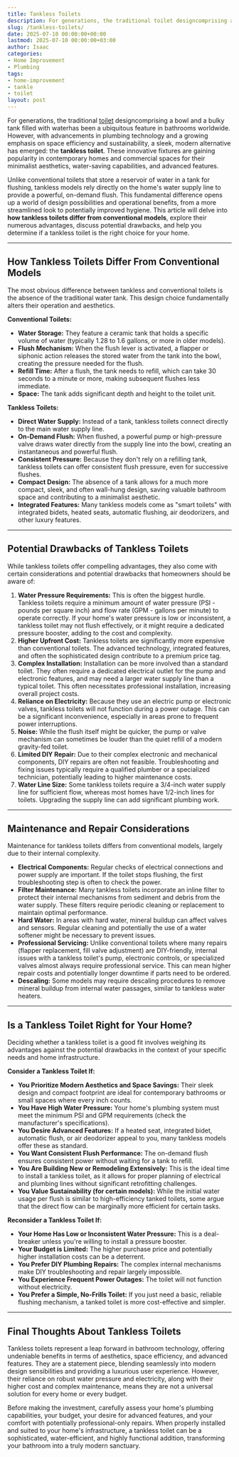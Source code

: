 ```yaml
---
title: Tankless Toilets
description: For generations, the traditional toilet designcomprising a bowl and a bulky tank filled with waterhas been a ubiquitous feature in bathrooms worldwide.
slug: /tankless-toilets/
date: 2025-07-10 00:00:00+00:00
lastmod: 2025-07-10 00:00:00+03:00
author: Isaac
categories:
- Home Improvement
- Plumbing
tags:
- home-improvement
- tankle
- toilet
layout: post
---
```

For generations, the traditional [toilet](https://pestpolicy.com/high-end-toilet-brands/) designcomprising a bowl and a bulky tank filled with waterhas been a ubiquitous feature in bathrooms worldwide. However, with advancements in plumbing technology and a growing emphasis on space efficiency and sustainability, a sleek, modern alternative has emerged: the **tankless toilet**. These innovative fixtures are gaining popularity in contemporary homes and commercial spaces for their minimalist aesthetics, water-saving capabilities, and advanced features.

Unlike conventional toilets that store a reservoir of water in a tank for flushing, tankless models rely directly on the home's water supply line to provide a powerful, on-demand flush. This fundamental difference opens up a world of design possibilities and operational benefits, from a more streamlined look to potentially improved hygiene. This article will delve into **how tankless toilets differ from conventional models**, explore their numerous advantages, discuss potential drawbacks, and help you determine if a tankless toilet is the right choice for your home.

---

## How Tankless Toilets Differ From Conventional Models

The most obvious difference between tankless and conventional toilets is the absence of the traditional water tank. This design choice fundamentally alters their operation and aesthetics.

**Conventional Toilets:**

* **Water Storage:** They feature a ceramic tank that holds a specific volume of water (typically 1.28 to 1.6 gallons, or more in older models).
* **Flush Mechanism:** When the flush lever is activated, a flapper or siphonic action releases the stored water from the tank into the bowl, creating the pressure needed for the flush.
* **Refill Time:** After a flush, the tank needs to refill, which can take 30 seconds to a minute or more, making subsequent flushes less immediate.
* **Space:** The tank adds significant depth and height to the toilet unit.

**Tankless Toilets:**

* **Direct Water Supply:** Instead of a tank, tankless toilets connect directly to the main water supply line.
* **On-Demand Flush:** When flushed, a powerful pump or high-pressure valve draws water directly from the supply line into the bowl, creating an instantaneous and powerful flush.
* **Consistent Pressure:** Because they don't rely on a refilling tank, tankless toilets can offer consistent flush pressure, even for successive flushes.
* **Compact Design:** The absence of a tank allows for a much more compact, sleek, and often wall-hung design, saving valuable bathroom space and contributing to a minimalist aesthetic.
* **Integrated Features:** Many tankless models come as "smart toilets" with integrated bidets, heated seats, automatic flushing, air deodorizers, and other luxury features.

---

## Potential Drawbacks of Tankless Toilets

While tankless toilets offer compelling advantages, they also come with certain considerations and potential drawbacks that homeowners should be aware of:

1.  **Water Pressure Requirements:** This is often the biggest hurdle. Tankless toilets require a minimum amount of water pressure (PSI - pounds per square inch) and flow rate (GPM - gallons per minute) to operate correctly. If your home's water pressure is low or inconsistent, a tankless toilet may not flush effectively, or it might require a dedicated pressure booster, adding to the cost and complexity.
2.  **Higher Upfront Cost:** Tankless toilets are significantly more expensive than conventional toilets. The advanced technology, integrated features, and often the sophisticated design contribute to a premium price tag.
3.  **Complex Installation:** Installation can be more involved than a standard toilet. They often require a dedicated electrical outlet for the pump and electronic features, and may need a larger water supply line than a typical toilet. This often necessitates professional installation, increasing overall project costs.
4.  **Reliance on Electricity:** Because they use an electric pump or electronic valves, tankless toilets will not function during a power outage. This can be a significant inconvenience, especially in areas prone to frequent power interruptions.
5.  **Noise:** While the flush itself might be quicker, the pump or valve mechanism can sometimes be louder than the quiet refill of a modern gravity-fed toilet.
6.  **Limited DIY Repair:** Due to their complex electronic and mechanical components, DIY repairs are often not feasible. Troubleshooting and fixing issues typically require a qualified plumber or a specialized technician, potentially leading to higher maintenance costs.
7.  **Water Line Size:** Some tankless toilets require a 3/4-inch water supply line for sufficient flow, whereas most homes have 1/2-inch lines for toilets. Upgrading the supply line can add significant plumbing work.

---

## Maintenance and Repair Considerations

Maintenance for tankless toilets differs from conventional models, largely due to their internal complexity.

* **Electrical Components:** Regular checks of electrical connections and power supply are important. If the toilet stops flushing, the first troubleshooting step is often to check the power.
* **Filter Maintenance:** Many tankless toilets incorporate an inline filter to protect their internal mechanisms from sediment and debris from the water supply. These filters require periodic cleaning or replacement to maintain optimal performance.
* **Hard Water:** In areas with hard water, mineral buildup can affect valves and sensors. Regular cleaning and potentially the use of a water softener might be necessary to prevent issues.
* **Professional Servicing:** Unlike conventional toilets where many repairs (flapper replacement, fill valve adjustment) are DIY-friendly, internal issues with a tankless toilet's pump, electronic controls, or specialized valves almost always require professional service. This can mean higher repair costs and potentially longer downtime if parts need to be ordered.
* **Descaling:** Some models may require descaling procedures to remove mineral buildup from internal water passages, similar to tankless water heaters.

---

## Is a Tankless Toilet Right for Your Home?

Deciding whether a tankless toilet is a good fit involves weighing its advantages against the potential drawbacks in the context of your specific needs and home infrastructure.

**Consider a Tankless Toilet If:**

* **You Prioritize Modern Aesthetics and Space Savings:** Their sleek design and compact footprint are ideal for contemporary bathrooms or small spaces where every inch counts.
* **You Have High Water Pressure:** Your home's plumbing system must meet the minimum PSI and GPM requirements (check the manufacturer's specifications).
* **You Desire Advanced Features:** If a heated seat, integrated bidet, automatic flush, or air deodorizer appeal to you, many tankless models offer these as standard.
* **You Want Consistent Flush Performance:** The on-demand flush ensures consistent power without waiting for a tank to refill.
* **You Are Building New or Remodeling Extensively:** This is the ideal time to install a tankless toilet, as it allows for proper planning of electrical and plumbing lines without significant retrofitting challenges.
* **You Value Sustainability (for certain models):** While the initial water usage per flush is similar to high-efficiency tanked toilets, some argue that the direct flow can be marginally more efficient for certain tasks.

**Reconsider a Tankless Toilet If:**

* **Your Home Has Low or Inconsistent Water Pressure:** This is a deal-breaker unless you're willing to install a pressure booster.
* **Your Budget is Limited:** The higher purchase price and potentially higher installation costs can be a deterrent.
* **You Prefer DIY Plumbing Repairs:** The complex internal mechanisms make DIY troubleshooting and repair largely impossible.
* **You Experience Frequent Power Outages:** The toilet will not function without electricity.
* **You Prefer a Simple, No-Frills Toilet:** If you just need a basic, reliable flushing mechanism, a tanked toilet is more cost-effective and simpler.

---

## Final Thoughts About Tankless Toilets

Tankless toilets represent a leap forward in bathroom technology, offering undeniable benefits in terms of aesthetics, space efficiency, and advanced features. They are a statement piece, blending seamlessly into modern design sensibilities and providing a luxurious user experience. However, their reliance on robust water pressure and electricity, along with their higher cost and complex maintenance, means they are not a universal solution for every home or every budget.

Before making the investment, carefully assess your home's plumbing capabilities, your budget, your desire for advanced features, and your comfort with potentially professional-only repairs. When properly installed and suited to your home's infrastructure, a tankless toilet can be a sophisticated, water-efficient, and highly functional addition, transforming your bathroom into a truly modern sanctuary.
